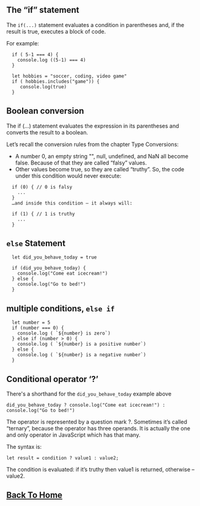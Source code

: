 ## The “if” statement
The `if(...)` statement evaluates a condition in parentheses and, if the result is true, executes a block of code.

For example:
```
  if ( 5-1 === 4) {
    console.log ((5-1) === 4)
  }
```

```
  let hobbies = "soccer, coding, video game"
  if ( hobbies.includes("game")) {
     console.log(true) 
  }

```
## Boolean conversion
The if (…) statement evaluates the expression in its parentheses and converts the result to a boolean.

Let’s recall the conversion rules from the chapter Type Conversions:

- A number 0, an empty string "", null, undefined, and NaN all become false. Because of that they are called “falsy” values.
- Other values become true, so they are called “truthy”.
So, the code under this condition would never execute:
```
  if (0) { // 0 is falsy
    ...
  }
  …and inside this condition – it always will:
  
  if (1) { // 1 is truthy
    ...
  }
```

## `else` Statement
```
  let did_you_behave_today = true
  
  if (did_you_behave_today) {
    console.log("Come eat icecream!")
  } else {
    console.log("Go to bed!")
  }

```
## multiple conditions, `else if`
```
  let number = 5
  if (number === 0) {
    console.log ( `${number} is zero`)
  } else if (number > 0) {
    console.log ( `${number} is a positive number`)
  } else {
    console.log ( `${number} is a negative number`)
  }
```

## Conditional operator ‘?’

There's a shorthand for the `did_you_behave_today` example above

```
did_you_behave_today ? console.log("Come eat icecream!") : console.log("Go to bed!")
```
The operator is represented by a question mark ?. Sometimes it’s called “ternary”, because the operator has three operands. It is actually the one and only operator in JavaScript which has that many.

The syntax is:
```
let result = condition ? value1 : value2;
```
The condition is evaluated: if it’s truthy then value1 is returned, otherwise – value2.



## [Back To Home](./readme.md)